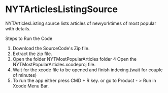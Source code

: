 # NYTArticlesListingSource
NYTArticlesListing source lists articles of newyorktimes of most popular with details.

Steps to Run the Code

1. Download the SourceCode's Zip file.
2. Extract the zip file.
3. Open the folder NYTMostPopularArticles folder
4  Open the NYTMostPopularArticles.xcodeproj file.
5. Wait for the xcode file to be opened and finish indexing.(wait for couple of minutes) 
6. To run the app either press CMD + R key. or go to Product - > Run in Xcode Menu Bar.



